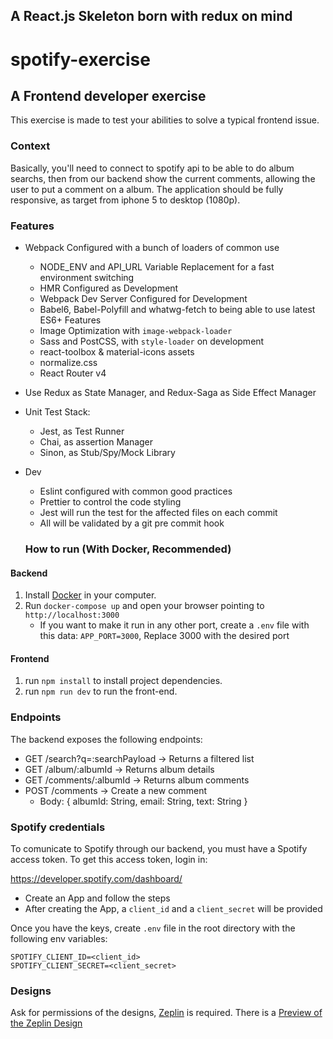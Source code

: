 ## A React.js Skeleton born with redux on mind

# spotify-exercise

## A Frontend developer exercise

This exercise is made to test your abilities to solve a typical frontend issue.

### Context

Basically, you'll need to connect to spotify api to be able to do album searchs, then from our backend show the current comments, allowing the user to put a comment on a album. 
The application should be fully responsive, as target from iphone 5 to desktop (1080p).


### Features

- Webpack Configured with a bunch of loaders of common use
  - NODE_ENV and API_URL Variable Replacement for a fast environment switching
  - HMR Configured as Development
  - Webpack Dev Server Configured for Development
  - Babel6, Babel-Polyfill and whatwg-fetch to being able to use latest ES6+ Features
  - Image Optimization with `image-webpack-loader`
  - Sass and PostCSS, with `style-loader` on development
  - react-toolbox & material-icons assets
  - normalize.css
  - React Router v4

- Use Redux as State Manager, and Redux-Saga as Side Effect Manager
- Unit Test Stack:
  - Jest, as Test Runner
  - Chai, as assertion Manager
  - Sinon, as Stub/Spy/Mock Library

- Dev
  - Eslint configured with common good practices
  - Prettier to control the code styling
  - Jest will run the test for the affected files on each commit
  - All will be validated by a git pre commit hook


  ### How to run (With Docker, Recommended)

#### Backend
1. Install [Docker](https://www.docker.com/) in your computer.
1. Run `docker-compose up` and open your browser pointing to `http://localhost:3000`
   * If you want to make it run in any other port, create a `.env` file with this data: `APP_PORT=3000`, Replace 3000 with the desired port
   
#### Frontend
1. run `npm install` to install project dependencies.
2. run `npm run dev` to run the front-end.

### Endpoints
The backend exposes the following endpoints:

- GET /search?q=:searchPayload    -> Returns a filtered list
- GET /album/:albumId             -> Returns album details
- GET /comments/:albumId          -> Returns album comments
- POST /comments                  -> Create a new comment
    - Body: { albumId: String, email: String, text: String }

### Spotify credentials
To comunicate to Spotify through our backend, you must have a Spotify access token. To get this access token, login in:

https://developer.spotify.com/dashboard/

- Create an App and follow the steps
- After creating the App, a `client_id` and a `client_secret` will be provided

Once you have the keys, create `.env` file in the root directory with the following env variables:

```
SPOTIFY_CLIENT_ID=<client_id>
SPOTIFY_CLIENT_SECRET=<client_secret>
```

### Designs

Ask for permissions of the designs, [Zeplin](https://zeplin.io/) is required.
There is a [Preview of the Zeplin Design](https://scene.zeplin.io/project/582b01162ad47b3e76efd0e7)
